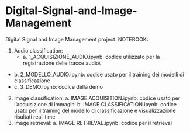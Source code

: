 # Digital-Signal-and-Image-Management
Digital Signal and Image Management project.
NOTEBOOK:
1. Audio classification:
   * a.  1_ACQUISIZIONE_AUDIO.ipynb: codice utilizzato per la registrazione delle tracce audio\\
  * b. 2_MODELLO_AUDIO.ipynb: codice usato per il training dei modelli di classificazione
  * c.  3_DEMO.ipynb: codice della demo
2. Image classification:
   a. IMAGE ACQUISITION.ipynb: codice usato per l’acquisizione di immagini
   b. IMAGE CLASSIFICATION.ipynb: codice usato per il training del modello di classificazione e visualizzazione risultati real-time
3. Image retrieval: 
   a. IMAGE RETRIEVAL.ipynb: codice per il retrieval
